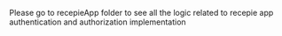 Please go to recepieApp folder to see all the logic related to recepie app authentication and authorization implementation
